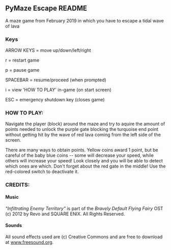 ## PyMaze Escape README
A maze game from February 2019 in which you have to escape a tidal wave of lava

### Keys

ARROW KEYS = move up/down/left/right

r = restart game

p = pause game

SPACEBAR = resume/proceed (when prompted)

i = view 'HOW TO PLAY' in-game (on start screen)

ESC = emergency shutdown key (closes game)

### HOW TO PLAY:

Navigate the player (block) around the maze and try to aquire the amount of points needed to unlock the purple gate blocking the turquoise end point without getting hit by the wave of red lava coming from the left side of the screen.

There are many ways to obtain points. Yellow coins award 1 point, but be careful of the baby blue coins -- some will decrease your speed, while others will increase your speed! Look closely and you will be able to detect which ones are which. Don't forget about the red gate in the middle! Use the red-colored switch to deactivate it.

### CREDITS:

#### Music

_"Infiltrating Enemy Territory"_ is part of the _Bravely Default Flying Fairy_ OST (c) 2012 by Revo and SQUARE ENIX. All Rights Reserved.

#### Sounds

All sound effects used are (c) Creative Commons and are free to download at www.freesound.org.
